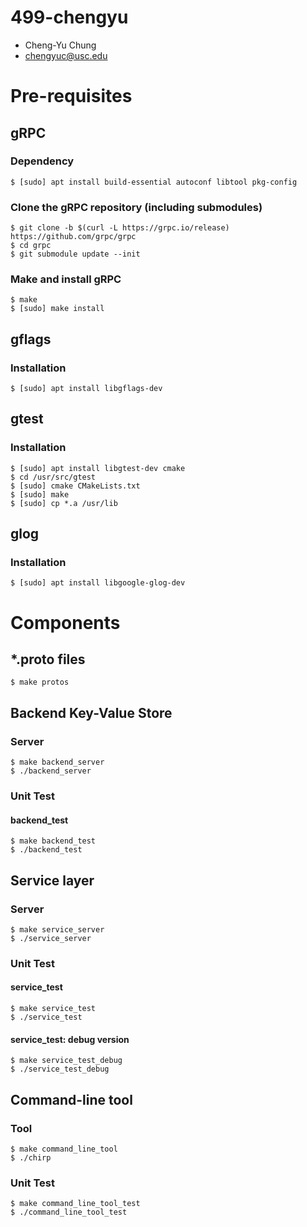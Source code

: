 # 499-chengyu
* Cheng-Yu Chung
* chengyuc@usc.edu

# Pre-requisites

## gRPC

### Dependency
```
$ [sudo] apt install build-essential autoconf libtool pkg-config
```

### Clone the gRPC repository (including submodules)
```
$ git clone -b $(curl -L https://grpc.io/release) https://github.com/grpc/grpc
$ cd grpc
$ git submodule update --init
```

### Make and install gRPC
```
$ make
$ [sudo] make install
```

## gflags
### Installation
```
$ [sudo] apt install libgflags-dev
```

## gtest
### Installation
```
$ [sudo] apt install libgtest-dev cmake
$ cd /usr/src/gtest
$ [sudo] cmake CMakeLists.txt
$ [sudo] make
$ [sudo] cp *.a /usr/lib
```

## glog
### Installation
```
$ [sudo] apt install libgoogle-glog-dev
```

# Components
## *.proto files
```
$ make protos
```

## Backend Key-Value Store
### Server
```
$ make backend_server
$ ./backend_server
```

### Unit Test
#### backend_test
```
$ make backend_test
$ ./backend_test
```

## Service layer
### Server
```
$ make service_server
$ ./service_server
```

### Unit Test
#### service_test
```
$ make service_test
$ ./service_test
```
#### service_test: debug version
```
$ make service_test_debug
$ ./service_test_debug
```

## Command-line tool
### Tool
```
$ make command_line_tool
$ ./chirp
```

### Unit Test
```
$ make command_line_tool_test
$ ./command_line_tool_test
```
